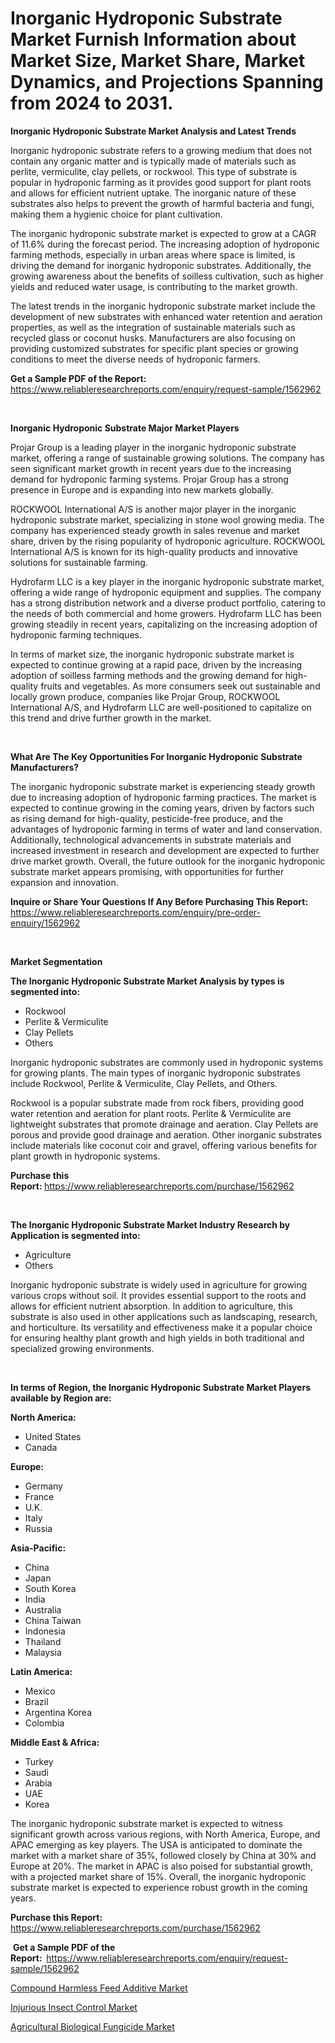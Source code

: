 <p><h1>Inorganic Hydroponic Substrate Market Furnish Information about Market Size, Market Share, Market Dynamics, and Projections Spanning from 2024 to 2031.</h1></p><p><strong>Inorganic Hydroponic Substrate Market Analysis and Latest Trends</strong></p>
<p><p>Inorganic hydroponic substrate refers to a growing medium that does not contain any organic matter and is typically made of materials such as perlite, vermiculite, clay pellets, or rockwool. This type of substrate is popular in hydroponic farming as it provides good support for plant roots and allows for efficient nutrient uptake. The inorganic nature of these substrates also helps to prevent the growth of harmful bacteria and fungi, making them a hygienic choice for plant cultivation.</p><p>The inorganic hydroponic substrate market is expected to grow at a CAGR of 11.6% during the forecast period. The increasing adoption of hydroponic farming methods, especially in urban areas where space is limited, is driving the demand for inorganic hydroponic substrates. Additionally, the growing awareness about the benefits of soilless cultivation, such as higher yields and reduced water usage, is contributing to the market growth.</p><p>The latest trends in the inorganic hydroponic substrate market include the development of new substrates with enhanced water retention and aeration properties, as well as the integration of sustainable materials such as recycled glass or coconut husks. Manufacturers are also focusing on providing customized substrates for specific plant species or growing conditions to meet the diverse needs of hydroponic farmers.</p></p>
<p><strong>Get a Sample PDF of the Report:&nbsp;</strong> <a href="https://www.reliableresearchreports.com/enquiry/request-sample/1562962">https://www.reliableresearchreports.com/enquiry/request-sample/1562962</a></p>
<p>&nbsp;</p>
<p><strong>Inorganic Hydroponic Substrate Major Market Players</strong></p>
<p><p>Projar Group is a leading player in the inorganic hydroponic substrate market, offering a range of sustainable growing solutions. The company has seen significant market growth in recent years due to the increasing demand for hydroponic farming systems. Projar Group has a strong presence in Europe and is expanding into new markets globally.</p><p>ROCKWOOL International A/S is another major player in the inorganic hydroponic substrate market, specializing in stone wool growing media. The company has experienced steady growth in sales revenue and market share, driven by the rising popularity of hydroponic agriculture. ROCKWOOL International A/S is known for its high-quality products and innovative solutions for sustainable farming.</p><p>Hydrofarm LLC is a key player in the inorganic hydroponic substrate market, offering a wide range of hydroponic equipment and supplies. The company has a strong distribution network and a diverse product portfolio, catering to the needs of both commercial and home growers. Hydrofarm LLC has been growing steadily in recent years, capitalizing on the increasing adoption of hydroponic farming techniques.</p><p>In terms of market size, the inorganic hydroponic substrate market is expected to continue growing at a rapid pace, driven by the increasing adoption of soilless farming methods and the growing demand for high-quality fruits and vegetables. As more consumers seek out sustainable and locally grown produce, companies like Projar Group, ROCKWOOL International A/S, and Hydrofarm LLC are well-positioned to capitalize on this trend and drive further growth in the market.</p></p>
<p>&nbsp;</p>
<p><strong>What Are The Key Opportunities For Inorganic Hydroponic Substrate Manufacturers?</strong></p>
<p><p>The inorganic hydroponic substrate market is experiencing steady growth due to increasing adoption of hydroponic farming practices. The market is expected to continue growing in the coming years, driven by factors such as rising demand for high-quality, pesticide-free produce, and the advantages of hydroponic farming in terms of water and land conservation. Additionally, technological advancements in substrate materials and increased investment in research and development are expected to further drive market growth. Overall, the future outlook for the inorganic hydroponic substrate market appears promising, with opportunities for further expansion and innovation.</p></p>
<p><strong>Inquire or Share Your Questions If Any Before Purchasing This Report:</strong> <a href="https://www.reliableresearchreports.com/enquiry/pre-order-enquiry/1562962">https://www.reliableresearchreports.com/enquiry/pre-order-enquiry/1562962</a></p>
<p>&nbsp;</p>
<p><strong>Market Segmentation</strong></p>
<p><strong>The Inorganic Hydroponic Substrate Market Analysis by types is segmented into:</strong></p>
<p><ul><li>Rockwool</li><li>Perlite & Vermiculite</li><li>Clay Pellets</li><li>Others</li></ul></p>
<p><p>Inorganic hydroponic substrates are commonly used in hydroponic systems for growing plants. The main types of inorganic hydroponic substrates include Rockwool, Perlite & Vermiculite, Clay Pellets, and Others. </p><p>Rockwool is a popular substrate made from rock fibers, providing good water retention and aeration for plant roots. Perlite & Vermiculite are lightweight substrates that promote drainage and aeration. Clay Pellets are porous and provide good drainage and aeration. Other inorganic substrates include materials like coconut coir and gravel, offering various benefits for plant growth in hydroponic systems.</p></p>
<p><strong>Purchase this Report:&nbsp;</strong><a href="https://www.reliableresearchreports.com/purchase/1562962">https://www.reliableresearchreports.com/purchase/1562962</a></p>
<p>&nbsp;</p>
<p><strong>The Inorganic Hydroponic Substrate Market Industry Research by Application is segmented into:</strong></p>
<p><ul><li>Agriculture</li><li>Others</li></ul></p>
<p><p>Inorganic hydroponic substrate is widely used in agriculture for growing various crops without soil. It provides essential support to the roots and allows for efficient nutrient absorption. In addition to agriculture, this substrate is also used in other applications such as landscaping, research, and horticulture. Its versatility and effectiveness make it a popular choice for ensuring healthy plant growth and high yields in both traditional and specialized growing environments.</p></p>
<p>&nbsp;</p>
<p><strong>In terms of Region, the Inorganic Hydroponic Substrate Market Players available by Region are:</strong></p>
<p>
    <p> <strong> North America: </strong>
        <ul>
            <li>United States</li>
            <li>Canada</li>
        </ul>
        </p> 
    <p> <strong> Europe: </strong>
        <ul>
            <li>Germany</li>
            <li>France</li>
            <li>U.K.</li>
            <li>Italy</li>
            <li>Russia</li>
        </ul>
        </p> 
    <p> <strong> Asia-Pacific: </strong>
        <ul>
            <li>China</li>
            <li>Japan</li>
            <li>South Korea</li>
            <li>India</li>
            <li>Australia</li>
            <li>China Taiwan</li>
            <li>Indonesia</li>
            <li>Thailand</li>
            <li>Malaysia</li>
        </ul>
        </p> 
    <p> <strong> Latin America: </strong>
        <ul>
            <li>Mexico</li>
            <li>Brazil</li>
            <li>Argentina Korea</li>
            <li>Colombia</li>
        </ul>
        </p> 
    <p> <strong> Middle East & Africa: </strong>
        <ul>
            <li>Turkey</li>
            <li>Saudi</li>
            <li>Arabia</li>
            <li>UAE</li>
            <li>Korea</li>
        </ul>
    </p>
    </p>
<p><p>The inorganic hydroponic substrate market is expected to witness significant growth across various regions, with North America, Europe, and APAC emerging as key players. The USA is anticipated to dominate the market with a market share of 35%, followed closely by China at 30% and Europe at 20%. The market in APAC is also poised for substantial growth, with a projected market share of 15%. Overall, the inorganic hydroponic substrate market is expected to experience robust growth in the coming years.</p></p>
<p><strong>Purchase this Report: </strong><a href="https://www.reliableresearchreports.com/purchase/1562962">https://www.reliableresearchreports.com/purchase/1562962</a></p>
<p>&nbsp;<strong>Get a Sample PDF of the Report:&nbsp;&nbsp;</strong><a href="https://www.reliableresearchreports.com/enquiry/request-sample/1562962">https://www.reliableresearchreports.com/enquiry/request-sample/1562962</a></p>
<p><strong></strong></p>
<p><p><a href="https://github.com/luckyshygirl/Market-Research-Report-List-3/blob/main/compound-harmless-feed-additive-market.md">Compound Harmless Feed Additive Market</a></p><p><a href="https://github.com/JameTravis/Market-Research-Report-List-4/blob/main/injurious-insect-control-market.md">Injurious Insect Control Market</a></p><p><a href="https://github.com/vimar16th/Market-Research-Report-List-3/blob/main/agricultural-biological-fungicide-market.md">Agricultural Biological Fungicide Market</a></p></p>